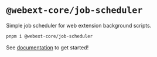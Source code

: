 # `@webext-core/job-scheduler`

Simple job scheduler for web extension background scripts.

```bash
pnpm i @webext-core/job-scheduler
```

See [documentation](https://webext-core.aklinker1.io/guide/job-scheduler/) to get started!
